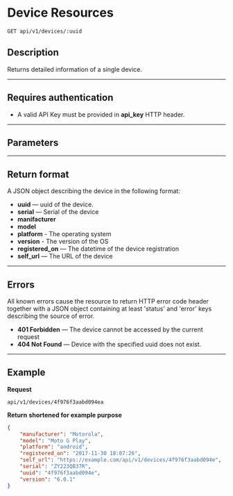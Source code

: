 # Device Resources

    GET api/v1/devices/:uuid

## Description
Returns detailed information of a single device.

***

## Requires authentication
* A valid API Key must be provided in **api_key** HTTP header.
***

## Parameters

***

## Return format
A JSON object describing the device in the following format:

- **uuid** — uuid of the device.
- **serial** — Serial of the device
- **manifacturer**
- **model**
- **platform** - The operating system
- **version** - The version of the OS
- **registered_on** — The datetime of the device registration
- **self_url** — The URL of the device

***

## Errors
All known errors cause the resource to return HTTP error code header together with a JSON object containing at least 'status' and 'error' keys describing the source of error.

- **401 Forbidden** — The device cannot be accessed by the current request
- **404 Not Found** — Device with the specified uuid does not exist.


***

## Example
**Request**

    api/v1/devices/4f976f3aabd094ea

**Return** __shortened for example purpose__
``` json
{
    "manufacturer": "Motorola",
    "model": "Moto G Play",
    "platform": "android",
    "registered_on": "2017-11-30 18:07:26",
    "self_url": "https://example.com/api/v1/devices/4f976f3aabd094e",
    "serial": "ZY223QB37R",
    "uuid": "4f976f3aabd094e",
    "version": "6.0.1"
}
```